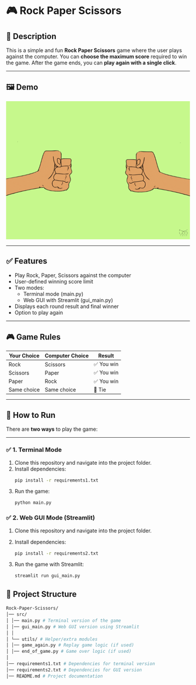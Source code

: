 # 🎮 Rock Paper Scissors

## 📝 Description
This is a simple and fun **Rock Paper Scissors** game where the user plays against the computer.
You can **choose the maximum score** required to win the game.
After the game ends, you can **play again with a single click**.

---

## 🖼 Demo
![Game Demo](assets/game_demo.gif)

---

## ✅ Features
- Play Rock, Paper, Scissors against the computer
- User-defined winning score limit
- Two modes:
  - Terminal mode (main.py)
  - Web GUI with Streamlit (gui_main.py)
- Displays each round result and final winner
- Option to play again

---

## 🎮 Game Rules
| Your Choice | Computer Choice | Result     |
|-------------|-----------------|------------|
| Rock        | Scissors        | ✅ You win |
| Scissors    | Paper           | ✅ You win |
| Paper       | Rock            | ✅ You win |
| Same choice | Same choice     | 🤝 Tie     |

---
## 🚀 How to Run

There are **two ways** to play the game:

---

### ✅ 1. Terminal Mode

1. Clone this repository and navigate into the project folder.
2. Install dependencies:
   ```bash
   pip install -r requirements1.txt
3. Run the game:
    ```bash
    python main.py

### ✅ 2. Web GUI Mode (Streamlit)

1. Clone this repository and navigate into the project folder.

2. Install dependencies:
    ```bash
    pip install -r requirements2.txt
3. Run the game with Streamlit:
    ```bash
    streamlit run gui_main.py

## 📁 Project Structure

```bash
Rock-Paper-Scissors/
│── src/
│ │── main.py # Terminal version of the game
│ │── gui_main.py # Web GUI version using Streamlit
│ │
│ └── utils/ # Helper/extra modules
│ │── game_again.py # Replay game logic (if used)
│ │── end_of_game.py # Game over logic (if used)
│
│── requirements1.txt # Dependencies for terminal version
│── requirements2.txt # Dependencies for GUI version
│── README.md # Project documentation
```
